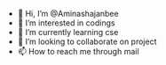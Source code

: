 - 👋 Hi, I’m @Aminashajanbee
- 👀 I’m interested in codings
- 🌱 I’m currently learning  cse
- 💞️ I’m looking to collaborate on project
- 📫 How to reach me through mail

<!---
Aminashajanbee/Aminashajanbee is a ✨ special ✨ repository because its `README.md` (this file) appears on your GitHub profile.
You can click the Preview link to take a look at your changes.
--->
